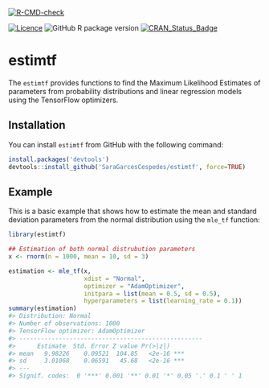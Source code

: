 
<!-- README.md is generated from README.Rmd. Please edit that file -->

<!-- badges: start -->

[![R-CMD-check](https://github.com/SaraGarcesCespedes/estimtf/workflows/R-CMD-check/badge.svg)](https://github.com/SaraGarcesCespedes/estimtf/actions)
<!-- [![Travis build status](https://travis-ci.com/SaraGarcesCespedes/estimtf.svg?branch=master)](https://travis-ci.com/SaraGarcesCespedes/estimtf) -->
[![Licence](https://img.shields.io/badge/licence-GPL--3-blue.svg)](https://www.gnu.org/licenses/gpl-3.0.en.html)
![GitHub R package
version](https://img.shields.io/github/r-package/v/SaraGarcesCespedes/estimtf)
[![CRAN\_Status\_Badge](https://www.r-pkg.org/badges/version/estimtf)](https://cran.r-project.org/package=estimtf)
<!-- badges: end -->

# estimtf

The `estimtf` provides functions to find the Maximum Likelihood
Estimates of parameters from probability distributions and linear
regression models using the TensorFlow optimizers.

## Installation

You can install `estimtf` from GitHub with the following command:

``` r
install.packages('devtools')
devtools::install_github('SaraGarcesCespedes/estimtf', force=TRUE) 
```

## Example

This is a basic example that shows how to estimate the mean and standard
deviation parameters from the normal distribution using the `mle_tf`
function:

``` r
library(estimtf)

## Estimation of both normal distrubution parameters
x <- rnorm(n = 1000, mean = 10, sd = 3)

estimation <- mle_tf(x, 
                     xdist = "Normal", 
                     optimizer = "AdamOptimizer",
                     initpara = list(mean = 0.5, sd = 0.5),
                     hyperparameters = list(learning_rate = 0.1))
summary(estimation)
#> Distribution: Normal 
#> Number of observations: 1000 
#> TensorFlow optimizer: AdamOptimizer 
#> ---------------------------------------------------
#>      Estimate  Std. Error Z value Pr(>|z|)    
#> mean   9.98226    0.09521  104.85   <2e-16 ***
#> sd     3.01068    0.06591   45.68   <2e-16 ***
#> ---
#> Signif. codes:  0 '***' 0.001 '**' 0.01 '*' 0.05 '.' 0.1 ' ' 1
```
